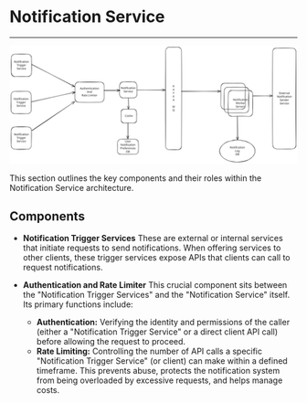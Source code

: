 # Notification Service

---

![Notification Service Diagram](notification.svg)

This section outlines the key components and their roles within the Notification Service architecture.

## Components

* **Notification Trigger Services**
    These are external or internal services that initiate requests to send notifications. 
	When offering services to other clients, these trigger services expose APIs that clients can call to request notifications.

* **Authentication and Rate Limiter**
    This crucial component sits between the "Notification Trigger Services" and the "Notification Service" itself. 
	Its primary functions include:
    * **Authentication:** Verifying the identity and permissions of the caller (either a "Notification Trigger Service" or a direct client API call) 
	before allowing the request to proceed.
    * **Rate Limiting:** Controlling the number of API calls a specific "Notification Trigger Service" (or client) 
	can make within a defined timeframe. This prevents abuse, protects the notification system from being overloaded by excessive requests, and helps manage costs.